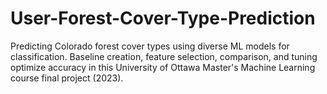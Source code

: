 # User-Forest-Cover-Type-Prediction
Predicting Colorado forest cover types using diverse ML models for classification. Baseline creation, feature selection, comparison, and tuning optimize accuracy in this University of Ottawa Master's Machine Learning course final project (2023).
